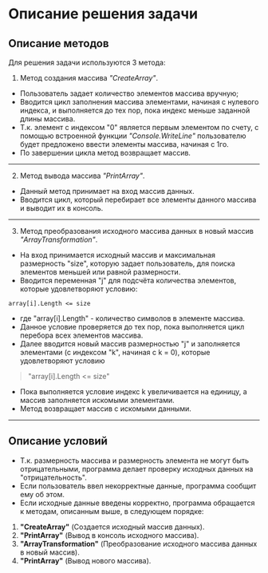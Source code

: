 # Описание решения задачи

## Описание методов
Для решения задачи используются 3 метода:
1. Метод создания массива *"CreateArray"*.
- Пользователь задает количество элементов массива вручную;
- Вводится цикл заполнения массива элементами, начиная с нулевого индекса, и выполняется до тех пор, пока индекс меньше заданной длины массива.
- Т.к. элемент с индексом "0" является первым элементом по счету, с помощью встроенной функции *"Console.WriteLine"* пользователю будет предложено ввести элементы массива, начиная с 1го.
- По завершении цикла метод возвращает массив.
---
2. Метод вывода массива *"PrintArray"*.
- Данный метод принимает на вход массив данных.
- Вводится цикл, который перебирает все элементы данного массива и выводит их в консоль.
---
3. Метод преобразования исходного массива данных в новый массив *"ArrayTransformation"*.
- На вход принимается исходный массив и максимальная размерность "size", которую задает пользователь, для поиска элементов меньшей или равной размерности.
- Вводится переменная "j" для подсчёта количества элементов, которые удовлетворяют условию:
``` 
array[i].Length <= size
```
- где "array[i].Length" - количество символов в элементе массива.
- Данное условие проверяется до тех пор, пока выполняется цикл перебора всех элементов массива.
- Далее вводится новый массив размерностью "j" и заполняется элементами (с индексом "k", начиная с k = 0), которые удовлетворяют условию 
>"array[i].Length <= size" 

- Пока выполняется условие индекс k увеличивается на единицу, а массив заполняется искомыми элементами.
- Метод возвращает массив с искомыми данными.
---
## Описание условий
- Т.к. размерность массива и размерность элемента не могут быть отрицательными, программа делает проверку исходных данных на "отрицательность".
- Если пользователь ввел некорректные данные, программа сообщит ему об этом.
- Если исходные данные введены корректно, программа обращается к методам, описанным выше, в следующем порядке:
1. **"CreateArray"** (Создается исходный массив данных).
2. **"PrintArray"** (Вывод в консоль исходного массива).
3. **"ArrayTransformation"** (Преобразование исходного массива данных в новый массив).
4. **"PrintArray"** (Вывод нового массива).